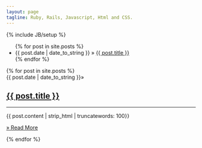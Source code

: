 ```yaml
---
layout: page
tagline: Ruby, Rails, Javascript, Html and CSS.
---
```

{% include JB/setup %}
<ul class="posts">
{% for post in site.posts %}
<li>
  <span>
    {{ post.date | date_to_string }}
  </span>&raquo; 
  <a href="{{ BASE_PATH }}{{ post.url }}">
    {{ post.title }}
  </a>
</li>
{% endfor %}
</ul>
<div class='posts'>
  {% for post in site.posts %}
  <div class='well'>
    <span class='text-right'>
    {{ post.date | date_to_string }}&raquo; 
    </span>
    <h2>
      <a href="{{ BASE_PATH }}{{ post.url }}">{{ post.title }}</a>
    </h2>
    <hr />
    {{ post.content | strip_html | truncatewords: 100}}
    <p class='text-right'><a href="{{ BASE_PATH }}{{ post.url }}">&raquo; Read More</a></p>
  </div>
  {% endfor %}
</div>